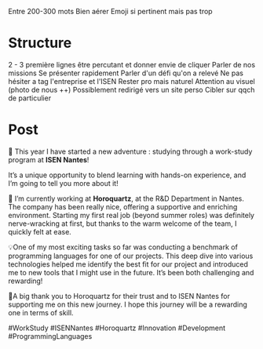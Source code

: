 Entre 200-300 mots
Bien aérer
Emoji si pertinent mais pas trop
# Structure
2 - 3 première lignes être percutant et donner envie de cliquer
Parler de nos missions
Se présenter rapidement
Parler d'un défi qu'on a relevé
Ne pas hésiter a tag l'entreprise et l'ISEN
Rester pro mais naturel
Attention au visuel (photo de nous ++)
Possiblement redirigé vers un site perso
Cibler sur qqch de particulier

# Post
🎉 This year I have started a new adventure : studying through a work-study program at **ISEN Nantes**!

It’s a unique opportunity to blend learning with hands-on experience, and I’m going to tell you more about it!

💼 I’m currently working at **Horoquartz**, at the R&D Department in Nantes. The company has been really nice, offering a supportive and enriching environment. Starting my first real job (beyond summer roles) was definitely nerve-wracking at first, but thanks to the warm welcome of the team, I quickly felt at ease.

💡One of my most exciting tasks so far was conducting a benchmark of programming languages for one of our projects. This deep dive into various technologies helped me identify the best fit for our project and introduced me to new tools that I might use in the future. It’s been both challenging and rewarding!

🌟A big thank you to Horoquartz for their trust and to ISEN Nantes for supporting me on this new journey. I hope this journey will be a rewarding one in terms of skill.

#WorkStudy #ISENNantes #Horoquartz #Innovation #Development #ProgrammingLanguages